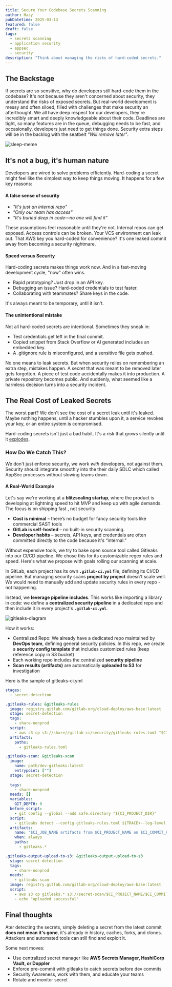 ```yaml
---
title: Secure Your Codebase Secrets Scanning
author: Hazy
pubDatetime: 2025-03-13
featured: false
draft: false
tags:
  - secrets scanning
  - application security
  - appsec
  - security
description: "Think about managing the risks of hard-coded secrets."
---
```


## The Backstage

If secrets are so sensitive, why do developers still hard-code them in the codebase? It's not because they aren't concerned about security, they understand the risks of exposed secrets. But real-world development is messy and often siloed, filled with challenges that make security an afterthought. We all have deep respect for our developers, they're incredibly smart and deeply knowledgeable about their code. Deadlines are tight, so many features are in the queue, debugging needs to be fast, and occasionally, developers just need to get things done. Security extra steps will be in the backlog with the seatbelt *"Will remove later"*.

![sleep-meme](@assets/images/sleep-meme.png)

## It's not a bug, it's human nature

Developers are wired to solve problems efficiently. Hard-coding a secret might feel like the simplest way to keep things moving. It happens for a few key reasons:

#### <span class="accent">A false sense of security</span>
- *"It's just an internal repo"*
- *"Only our team has access"*
- *"It's buried deep in code—no one will find it"*

These assumptions feel reasonable until they're not. Internal repos can get exposed. Access controls can be broken. Your VCS environment can leak out. That AWS key you hard-coded for convenience? It's one leaked commit away from becoming a security nightmare.

#### <span class="accent">Speed versus Security </span>

Hard-coding secrets makes things work now. And in a fast-moving development cycle, "now" often wins.
- Rapid prototyping? Just drop in an API key.
- Debugging an issue? Hard-coded credentials to test faster.
- Collaborating with teammates? Share keys in the code.
		
It's always meant to be temporary, until it isn't.

#### <span class="accent">The unintentional mistake</span>

Not all hard-coded secrets are intentional. Sometimes they sneak in:

- Test credentials get left in the final commit.
- Copied snippet from Stack Overflow or AI generated includes an embedded key.
- A .gitignore rule is misconfigured, and a sensitive file gets pushed.

No one means to leak secrets. But when security relies on remembering an extra step, mistakes happen. A secret that was meant to be removed later gets forgotten. A piece of test code accidentally makes it into production. A private repository becomes public. And suddenly, what seemed like a harmless decision turns into a security incident. 

## The Real Cost of Leaked Secrets

The worst part? We don't see the cost of a secret leak until it's leaked. Maybe nothing happens, until a hacker stumbles upon it, a service revokes your key, or an entire system is compromised.

Hard-coding secrets isn't just a bad habit. It's a risk that grows silently until it [explodes](https://www.ibm.com/reports/data-breach).

### How Do We Catch This?

We don't just enforce security, we work _with_ developers, not against them. Security should integrate smoothly into the their daily SDLC which called AppSec processes without slowing teams down.

#### A Real-World Example

Let's say we're working at a **blitzscaling startup**, where the product is developing at lightning speed to hit MVP and keep up with agile demands. The focus is on shipping fast , not security

- **Cost is minimal** – there’s no budget for fancy security tools like commercial SAST tools
- **GitLab is self-hosted** – no built-in  security scanning.
- **Developer habits** – secrets, API keys, and credentials are often committed directly to the code because it's “internal.”

Without expensive tools, we try to bake open source tool called Gitleaks into our CI/CD pipeline. We chose this for its customizable regex rules and speed. Here's what we propose with goals rolling our scanning at scale.

In GitLab, each project has its own **`.gitlab-ci.yml`** file, defining its CI/CD pipeline. But managing security scans **project by project** doesn't scale well. We would need to manually add and update security rules in every repo - not happening.

Instead, we **leverage pipeline includes**. This works like importing a library in code: we define a **centralized security pipeline** in a dedicated repo and then include it in every project's **`.gitlab-ci.yml`**.

![gitleaks-diagram](@assets/images/gitleaks-diagram.png)

How it works:
- Centralized Repo: We already have a dedicated repo maintained by **DevOps team**, defining general security policies. In this repo, we create a **security config template** that includes customized rules (keep reference copy in S3 bucket) 
- Each working repo includes the centralized **security pipeline**
- **Scan results (artifacts)** are automatically **uploaded to S3** for investigation

Here is the sample of gitleaks-ci.yml
```yaml
stages:
  - secret-detection

.gitleaks-rules: &gitleaks-rules
  image: registry.gitlab.com/gitlab-org/cloud-deploy/aws-base:latest
  stage: secret-detection
  tags:
    - share-nonprod
  script:
    - aws s3 cp s3://share//gitlab-ci/security/gitleaks-rules.toml "$CI_PROJECT_DIR"/gitleaks-rules.toml
  artifacts:
    paths:
      - gitleaks-rules.toml

.gitleaks-scan: &gitleaks-scan
  image:
    name: path/dev-gitleaks:latest
    entrypoint: [""]
  stage: secret-detection
 
  tags:
    - share-nonprod
  needs: []
  variables:
    GIT_DEPTH: 0
  before_script:
    - git config --global --add safe.directory "${CI_PROJECT_DIR}"
  script:
    - gitleaks detect --config gitleaks-rules.toml ${TRACE+--log-level debug} --report-path gitleaks.output.json
  artifacts:
    name: "$CI_JOB_NAME artifacts from $CI_PROJECT_NAME on $CI_COMMIT_REF_SLUG $CI_COMMIT_SHORT_SHA"
    when: always
    paths:
      - gitleaks.*

.gitleaks-output-upload-to-s3: &gitleaks-output-upload-to-s3
  stage: secret-detection
  tags:
    - share-nonprod
  needs:
    - gitleaks-scan
  image: registry.gitlab.com/gitlab-org/cloud-deploy/aws-base:latest
  script:
    - aws s3 cp gitleaks.* s3://secret-scan/$CI_PROJECT_NAME/$CI_COMMIT_BRANCH/
    - echo "uploaded successful"
```
## Final thoughts
Ater detecting the secrets, simply deleting a secret from the latest commit **does not mean it's gone**, it's already in history, caches, forks, and clones. Attackers and automated tools can still find and exploit it.

Some next moves: 
- Use centralized secret manager like **AWS Secrets Manager, HashiCorp Vault, or Doppler** 
- Enforce pre-commit with gitleaks to catch secrets before dev commits
- Security Awareness, work with them, and educate your teams
- Rotate and monitor secret 

